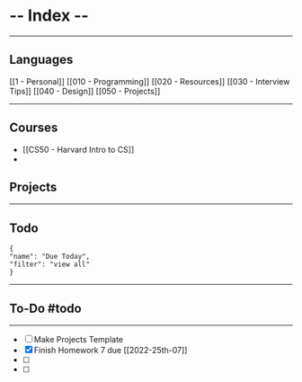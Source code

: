 # -- Index -- 
---

## Languages
[[1 - Personal]]
[[010 - Programming]]
[[020 - Resources]]
[[030 - Interview Tips]]
[[040 - Design]]
[[050 - Projects]]

______

## Courses

 - [[CS50 - Harvard Intro to CS]]
 -  



## Projects


___

## Todo

```todoist
{
"name": "Due Today",
"filter": "view all"
}
```






---

## To-Do #todo

---

- [ ] Make  Projects Template
- [x] Finish Homework 7 due [[2022-25th-07]]
- [ ] 
- [ ] 
